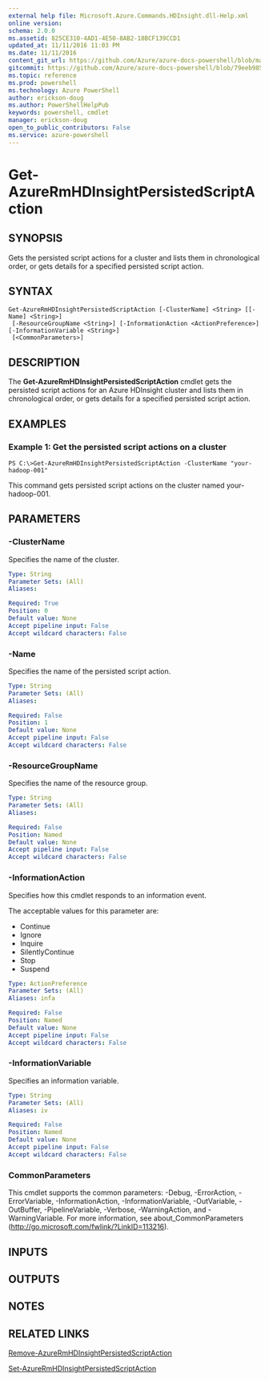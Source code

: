 ```yaml
---
external help file: Microsoft.Azure.Commands.HDInsight.dll-Help.xml
online version: 
schema: 2.0.0
ms.assetid: 825CE310-4AD1-4E50-8AB2-18BCF139CCD1
updated_at: 11/11/2016 11:03 PM
ms.date: 11/11/2016
content_git_url: https://github.com/Azure/azure-docs-powershell/blob/master/azureps-cmdlets-docs/ResourceManager/AzureRM.HDInsight/v2.1.0/Get-AzureRmHDInsightPersistedScriptAction.md
gitcommit: https://github.com/Azure/azure-docs-powershell/blob/79eeb985ea480979357fb4695832a0c3d29a48bf/azureps-cmdlets-docs/ResourceManager/AzureRM.HDInsight/v2.1.0/Get-AzureRmHDInsightPersistedScriptAction.md
ms.topic: reference
ms.prod: powershell
ms.technology: Azure PowerShell
author: erickson-doug
ms.author: PowerShellHelpPub
keywords: powershell, cmdlet
manager: erickson-doug
open_to_public_contributors: False
ms.service: azure-powershell
---
```


# Get-AzureRmHDInsightPersistedScriptAction

## SYNOPSIS
Gets the persisted script actions for a cluster and lists them in chronological order, or gets details for a specified persisted script action.

## SYNTAX

```
Get-AzureRmHDInsightPersistedScriptAction [-ClusterName] <String> [[-Name] <String>]
 [-ResourceGroupName <String>] [-InformationAction <ActionPreference>] [-InformationVariable <String>]
 [<CommonParameters>]
```

## DESCRIPTION
The **Get-AzureRmHDInsightPersistedScriptAction** cmdlet gets the persisted script actions for an Azure HDInsight cluster and lists them in chronological order, or gets details for a specified persisted script action.

## EXAMPLES

### Example 1: Get the persisted script actions on a cluster
```
PS C:\>Get-AzureRmHDInsightPersistedScriptAction -ClusterName "your-hadoop-001"
```

This command gets persisted script actions on the cluster named your-hadoop-001.

## PARAMETERS

### -ClusterName
Specifies the name of the cluster.

```yaml
Type: String
Parameter Sets: (All)
Aliases: 

Required: True
Position: 0
Default value: None
Accept pipeline input: False
Accept wildcard characters: False
```

### -Name
Specifies the name of the persisted script action.

```yaml
Type: String
Parameter Sets: (All)
Aliases: 

Required: False
Position: 1
Default value: None
Accept pipeline input: False
Accept wildcard characters: False
```

### -ResourceGroupName
Specifies the name of the resource group.

```yaml
Type: String
Parameter Sets: (All)
Aliases: 

Required: False
Position: Named
Default value: None
Accept pipeline input: False
Accept wildcard characters: False
```

### -InformationAction
Specifies how this cmdlet responds to an information event.

The acceptable values for this parameter are:

- Continue
- Ignore
- Inquire
- SilentlyContinue
- Stop
- Suspend

```yaml
Type: ActionPreference
Parameter Sets: (All)
Aliases: infa

Required: False
Position: Named
Default value: None
Accept pipeline input: False
Accept wildcard characters: False
```

### -InformationVariable
Specifies an information variable.

```yaml
Type: String
Parameter Sets: (All)
Aliases: iv

Required: False
Position: Named
Default value: None
Accept pipeline input: False
Accept wildcard characters: False
```

### CommonParameters
This cmdlet supports the common parameters: -Debug, -ErrorAction, -ErrorVariable, -InformationAction, -InformationVariable, -OutVariable, -OutBuffer, -PipelineVariable, -Verbose, -WarningAction, and -WarningVariable. For more information, see about_CommonParameters (http://go.microsoft.com/fwlink/?LinkID=113216).

## INPUTS

## OUTPUTS

## NOTES

## RELATED LINKS

[Remove-AzureRmHDInsightPersistedScriptAction](xref:ResourceManager/AzureRM.HDInsight/v2.1.0/Remove-AzureRmHDInsightPersistedScriptAction.md)

[Set-AzureRmHDInsightPersistedScriptAction](xref:ResourceManager/AzureRM.HDInsight/v2.1.0/Set-AzureRmHDInsightPersistedScriptAction.md)


